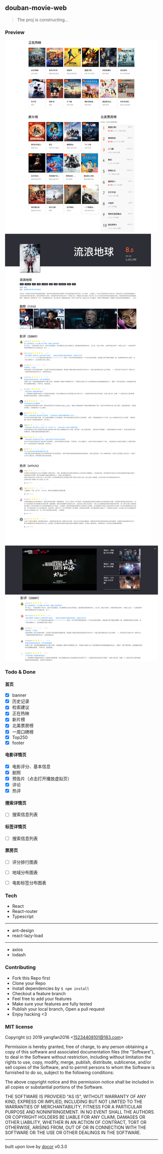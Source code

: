 ## douban-movie-web
> The proj is constructing...


### Preview

![photo-001](https://github.com/Yangfan2016/PicBed/blob/master/Personal/douban-web-001.png?raw=true)
![photo-002](https://github.com/Yangfan2016/PicBed/blob/master/Personal/douban-web-002.png?raw=true)
![photo-003](https://github.com/Yangfan2016/PicBed/blob/master/Personal/douban-web-003.png?raw=true)


### Todo & Done

#### 首页

- [x] banner
- [x] 历史记录
- [x] 检索建议
- [x] 正在热映
- [x] 新片榜
- [x] 北美票房榜
- [x] 一周口碑榜
- [x] Top250
- [x] footer

#### 电影详情页

- [x] 电影评分、基本信息
- [x] 剧照
- [x] 预告片（点击打开播放虚拟页）
- [x] 评论
- [x] 热评

#### 搜索详情页

- [ ] 搜索信息列表

#### 标签详情页

- [ ] 搜索信息列表

#### 票房页

- [ ] 评分排行图表
- [ ] 地域分布图表
- [ ] 电影标签分布图表


### Tech

- React
- React-router
- Typescript  
----
- ant-design
- react-lazy-load  
----
- axios
- lodash  


### Contributing
- Fork this Repo first
- Clone your Repo
- Install dependencies by `$ npm install`
- Checkout a feature branch
- Feel free to add your features
- Make sure your features are fully tested
- Publish your local branch, Open a pull request
- Enjoy hacking <3

### MIT license
Copyright (c) 2019 yangfan2016 &lt;15234408101@163.com&gt;

Permission is hereby granted, free of charge, to any person obtaining a copy
of this software and associated documentation files (the &quot;Software&quot;), to deal
in the Software without restriction, including without limitation the rights
to use, copy, modify, merge, publish, distribute, sublicense, and/or sell
copies of the Software, and to permit persons to whom the Software is
furnished to do so, subject to the following conditions:

The above copyright notice and this permission notice shall be included in
all copies or substantial portions of the Software.

THE SOFTWARE IS PROVIDED &quot;AS IS&quot;, WITHOUT WARRANTY OF ANY KIND, EXPRESS OR
IMPLIED, INCLUDING BUT NOT LIMITED TO THE WARRANTIES OF MERCHANTABILITY,
FITNESS FOR A PARTICULAR PURPOSE AND NONINFRINGEMENT. IN NO EVENT SHALL THE
AUTHORS OR COPYRIGHT HOLDERS BE LIABLE FOR ANY CLAIM, DAMAGES OR OTHER
LIABILITY, WHETHER IN AN ACTION OF CONTRACT, TORT OR OTHERWISE, ARISING FROM,
OUT OF OR IN CONNECTION WITH THE SOFTWARE OR THE USE OR OTHER DEALINGS IN
THE SOFTWARE.

---
built upon love by [docor](https://github.com/turingou/docor.git) v0.3.0
